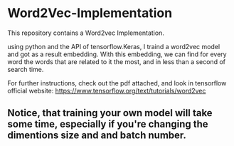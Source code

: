 # Word2Vec-Implementation
This repository contains a Word2vec Implementation.

using python and the API of tensorflow.Keras, I traind a word2vec model and got as a result embedding.
With this embedding, we can find for every word the words that are related to it the most, and in less than a second of search time.

For further instructions, check out the pdf attached, and look in tensorflow official website: https://www.tensorflow.org/text/tutorials/word2vec

## Notice, that training your own model will take some time, especially if you're changing the dimentions size and and batch number.


